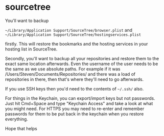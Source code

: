 # sourcetree

You'll want to backup

`~/Library/Application Support/SourceTree/browser.plist` and
`~/Library/Application Support/SourceTree/hostingservices.plist`

firstly. This will restore the bookmarks and the hosting services in your hosting list in SourceTree.

Secondly, you'll want to backup all your repositories and restore them to the exact same location afterwards. Even the username of the user needs to be the same as we use absolute paths. For example if it was /Users/Steven/Documents/Repositories/ and there was a load of repositories in there, then that's where they'll need to go afterwards.

If you use SSH keys then you'd need to the contents of `~/.ssh/` also.

For things in the Keychain, you can export/import keys but not passwords. Just hit Cmd+Space and type "Keychain Access" and take a look at what you might need. For HTTPS you may need to re-enter and remember passwords for them to be put back in the keychain when you restore everything.

Hope that helps
